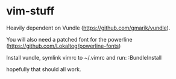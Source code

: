 vim-stuff
=========

Heavily dependent on Vundle (https://github.com/gmarik/vundle).

You will also need a patched font for the powerline (https://github.com/Lokaltog/powerline-fonts)

Install vundle, symlink vimrc to ~/.vimrc and run:
    :BundleInstall

hopefully that should all work.
